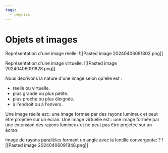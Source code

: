 ```yaml
---
tags:
  - physics
---
```


# Objets et images

Représentation d'une image réelle:
![[Pasted image 20240406091802.png]]

Représentation d'une image virtuelle:
![[Pasted image 20240406091828.png]]


Nous décrivons la nature d'une image selon qu'elle est :
- réelle ou virtuelle.
- plus grande ou plus petite.
- plus proche ou plus éloignée.
- à l'endroit ou à l'envers.

Une image réelle est:: une image formée par des rayons lumineux et peut être projetée sur un écran.
Une image virtuelle est:: une image formée par une extension des rayons lumineux et ne peut pas être projetée sur un écran.



Image de rayons parallèles formant un angle avec la lentille convergente:
?
![[Pasted image 20240406091848.png]]